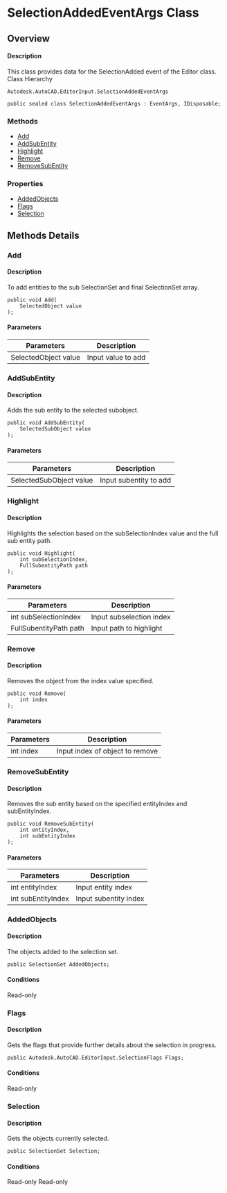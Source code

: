 # SelectionAddedEventArgs Class

## Overview

#### Description
This class provides data for the SelectionAdded event of the Editor class.
Class Hierarchy
```text
Autodesk.AutoCAD.EditorInput.SelectionAddedEventArgs
```

```text
public sealed class SelectionAddedEventArgs : EventArgs, IDisposable;
```

### Methods

- [Add](#add)
- [AddSubEntity](#addsubentity)
- [Highlight](#highlight)
- [Remove](#remove)
- [RemoveSubEntity](#removesubentity)

### Properties

- [AddedObjects](#addedobjects)
- [Flags](#flags)
- [Selection](#selection)


## Methods Details

### Add

#### Description
To add entities to the sub SelectionSet and final SelectionSet array.
```text
public void Add(
    SelectedObject value
);
```

#### Parameters

| Parameters | Description |
| --- | --- |
| SelectedObject value | Input value to add |

### AddSubEntity

#### Description
Adds the sub entity to the selected subobject.
```text
public void AddSubEntity(
    SelectedSubObject value
);
```

#### Parameters

| Parameters | Description |
| --- | --- |
| SelectedSubObject value | Input subentity to add |

### Highlight

#### Description
Highlights the selection based on the subSelectionIndex value and the full sub entity path.
```text
public void Highlight(
    int subSelectionIndex, 
    FullSubentityPath path
);
```

#### Parameters

| Parameters | Description |
| --- | --- |
| int subSelectionIndex | Input subselection index |
| FullSubentityPath path | Input path to highlight |

### Remove

#### Description
Removes the object from the index value specified.
```text
public void Remove(
    int index
);
```

#### Parameters

| Parameters | Description |
| --- | --- |
| int index | Input index of object to remove |

### RemoveSubEntity

#### Description
Removes the sub entity based on the specified entityIndex and subEntityIndex.
```text
public void RemoveSubEntity(
    int entityIndex, 
    int subEntityIndex
);
```

#### Parameters

| Parameters | Description |
| --- | --- |
| int entityIndex | Input entity index |
| int subEntityIndex | Input subentity index |

### AddedObjects

#### Description
The objects added to the selection set.
```text
public SelectionSet AddedObjects;
```

#### Conditions
Read-only
### Flags

#### Description
Gets the flags that provide further details about the selection in progress.
```text
public Autodesk.AutoCAD.EditorInput.SelectionFlags Flags;
```

#### Conditions
Read-only
### Selection

#### Description
Gets the objects currently selected.
```text
public SelectionSet Selection;
```

#### Conditions
Read-only 
Read-only